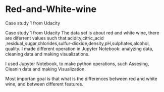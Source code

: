 # Red-and-White-wine
Case study 1 from Udacity

Case study 1 from Udacity
The data set is about red and white wine, there are diferrent values such that:acidity,citric_acid ,residual_sugar,chlorides,sulfur-dioxide,density,pH,sulphates,alcohol, quality.
I made different operation in Jupyter Notebook: analyzing data, cleaning data and making visualizations.

I used Jupyter Notebook, to make python operations, such Assesing, Cleanin data and making Visualization.

Most importan goal is that what is the differences between red and white wine, and between different features.

